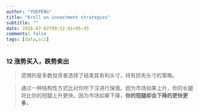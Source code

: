 ```yaml
---
author: "YUEPENG"
title: "Kroll on investment strategies"
subtitle: ""
date: 2016-07-02T09:52:01+05:45
comments: false
tags: [data,sci]
---
```


### 12 涨势买入，跌势卖出

> 遗憾的是多数投资者选择了结束其有利头寸，持有损失头寸的策略。

> 通过一种结构性方式比对你所下注进行保值。因为市场如果上升，你的长腿将比你的短腿上升更快。因为市场如果下降，**你的短腿却会下降的更快更多**。








